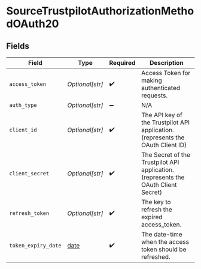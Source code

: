 # SourceTrustpilotAuthorizationMethodOAuth20


## Fields

| Field                                                                              | Type                                                                               | Required                                                                           | Description                                                                        |
| ---------------------------------------------------------------------------------- | ---------------------------------------------------------------------------------- | ---------------------------------------------------------------------------------- | ---------------------------------------------------------------------------------- |
| `access_token`                                                                     | *Optional[str]*                                                                    | :heavy_check_mark:                                                                 | Access Token for making authenticated requests.                                    |
| `auth_type`                                                                        | *Optional[str]*                                                                    | :heavy_minus_sign:                                                                 | N/A                                                                                |
| `client_id`                                                                        | *Optional[str]*                                                                    | :heavy_check_mark:                                                                 | The API key of the Trustpilot API application. (represents the OAuth Client ID)    |
| `client_secret`                                                                    | *Optional[str]*                                                                    | :heavy_check_mark:                                                                 | The Secret of the Trustpilot API application. (represents the OAuth Client Secret) |
| `refresh_token`                                                                    | *Optional[str]*                                                                    | :heavy_check_mark:                                                                 | The key to refresh the expired access_token.                                       |
| `token_expiry_date`                                                                | [date](https://docs.python.org/3/library/datetime.html#date-objects)               | :heavy_check_mark:                                                                 | The date-time when the access token should be refreshed.                           |